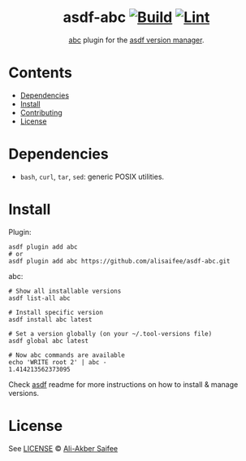 <div align="center">

# asdf-abc [![Build](https://github.com/alisaifee/asdf-abc/actions/workflows/build.yml/badge.svg)](https://github.com/alisaifee/asdf-abc/actions/workflows/build.yml) [![Lint](https://github.com/alisaifee/asdf-abc/actions/workflows/lint.yml/badge.svg)](https://github.com/alisaifee/asdf-abc/actions/workflows/lint.yml)


[abc](https://homepages.cwi.nl/~steven/abc) plugin for the [asdf version manager](https://asdf-vm.com).

</div>

# Contents

- [Dependencies](#dependencies)
- [Install](#install)
- [Contributing](#contributing)
- [License](#license)

# Dependencies

- `bash`, `curl`, `tar`, `sed`: generic POSIX utilities.

# Install

Plugin:

```shell
asdf plugin add abc
# or
asdf plugin add abc https://github.com/alisaifee/asdf-abc.git
```

abc:

```shell
# Show all installable versions
asdf list-all abc

# Install specific version
asdf install abc latest

# Set a version globally (on your ~/.tool-versions file)
asdf global abc latest

# Now abc commands are available
echo 'WRITE root 2' | abc -
1.414213562373095
```

Check [asdf](https://github.com/asdf-vm/asdf) readme for more instructions on how to
install & manage versions.

# License

See [LICENSE](LICENSE) © [Ali-Akber Saifee](https://github.com/alisaifee/)
